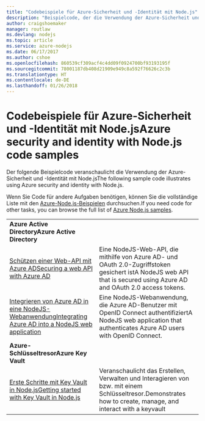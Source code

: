 ```yaml
---
title: "Codebeispiele für Azure-Sicherheit und -Identität mit Node.js"
description: "Beispielcode, der die Verwendung der Azure-Sicherheit und -Identität mit Node.js veranschaulicht"
author: craigshoemaker
manager: routlaw
ms.devlang: nodejs
ms.topic: article
ms.service: azure-nodejs
ms.date: 06/17/2017
ms.author: cshoe
ms.openlocfilehash: 860539cf309acf4c4dd09f0924700bf93193195f
ms.sourcegitcommit: 78001187db408d21909e949c8a592f76626c2c3b
ms.translationtype: HT
ms.contentlocale: de-DE
ms.lasthandoff: 01/26/2018
---
```

# <a name="azure-security-and-identity-with-nodejs-code-samples"></a><span data-ttu-id="58005-103">Codebeispiele für Azure-Sicherheit und -Identität mit Node.js</span><span class="sxs-lookup"><span data-stu-id="58005-103">Azure security and identity with Node.js code samples</span></span>

<span data-ttu-id="58005-104">Der folgende Beispielcode veranschaulicht die Verwendung der Azure-Sicherheit und -Identität mit Node.js</span><span class="sxs-lookup"><span data-stu-id="58005-104">The following sample code illustrates using Azure security and identity with Node.js.</span></span>

<span data-ttu-id="58005-105">Wenn Sie Code für andere Aufgaben benötigen, können Sie die vollständige Liste mit den [Azure-Node.js-Beispielen](https://azure.microsoft.com/resources/samples/?term=nodejs) durchsuchen.</span><span class="sxs-lookup"><span data-stu-id="58005-105">If you need code for other tasks, you can browse the full list of [Azure Node.js samples](https://azure.microsoft.com/resources/samples/?term=nodejs).</span></span>

| | |
|---|---|
| <span data-ttu-id="58005-106">**Azure Active Directory**</span><span class="sxs-lookup"><span data-stu-id="58005-106">**Azure Active Directory**</span></span> ||
| [<span data-ttu-id="58005-107">Schützen einer Web-API mit Azure AD</span><span class="sxs-lookup"><span data-stu-id="58005-107">Securing a web API with Azure AD</span></span>](https://azure.microsoft.com/resources/samples/active-directory-node-webapi/) | <span data-ttu-id="58005-108">Eine NodeJS-Web-API, die mithilfe von Azure AD- und OAuth 2.0-Zugriffstoken gesichert ist</span><span class="sxs-lookup"><span data-stu-id="58005-108">A NodeJS web API that is secured using Azure AD and OAuth 2.0 access tokens.</span></span> |
| [<span data-ttu-id="58005-109">Integrieren von Azure AD in eine NodeJS-Webanwendung</span><span class="sxs-lookup"><span data-stu-id="58005-109">Integrating Azure AD into a NodeJS web application</span></span>](https://azure.microsoft.com/resources/samples/active-directory-node-webapp-openidconnect/) | <span data-ttu-id="58005-110">Eine NodeJS-Webanwendung, die Azure AD-Benutzer mit OpenID Connect authentifiziert</span><span class="sxs-lookup"><span data-stu-id="58005-110">A NodeJS web application that authenticates Azure AD users with OpenID Connect.</span></span> |
| <span data-ttu-id="58005-111">**Azure-Schlüsseltresor**</span><span class="sxs-lookup"><span data-stu-id="58005-111">**Azure Key Vault**</span></span> ||
| [<span data-ttu-id="58005-112">Erste Schritte mit Key Vault in Node.js</span><span class="sxs-lookup"><span data-stu-id="58005-112">Getting started with Key Vault in Node.js</span></span>](https://azure.microsoft.com/resources/samples/key-vault-node-getting-started/) | <span data-ttu-id="58005-113">Veranschaulicht das Erstellen, Verwalten und Interagieren von bzw. mit einem Schlüsseltresor.</span><span class="sxs-lookup"><span data-stu-id="58005-113">Demonstrates how to create, manage, and interact with a keyvault</span></span> |
